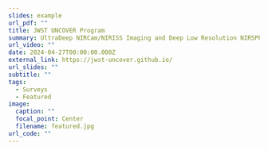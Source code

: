 ```yaml
---
slides: example
url_pdf: ""
title: JWST UNCOVER Program
summary: UltraDeep NIRCam/NIRISS Imaging and Deep Low Resolution NIRSPEC PRISM Spectroscopy of JWST-selected targets in Abell 2744
url_video: ""
date: 2024-04-27T00:00:00.000Z
external_link: https://jwst-uncover.github.io/
url_slides: ""
subtitle: ""
tags:
  - Surveys
  - Featured
image:
  caption: ""
  focal_point: Center
  filename: featured.jpg
url_code: ""
---
```

